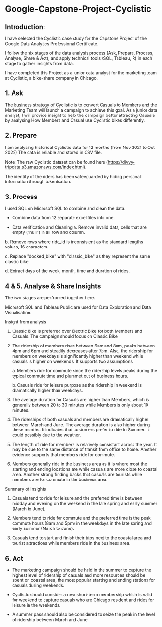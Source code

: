 # Google-Capstone-Project-Cyclistic

## Introduction:

I have selected the Cyclistic case study for the Capstone Project of the Google Data Analytics Professional Certificate.

I follow the six stages of the data analysis process (Ask, Prepare, Process, Analyse, Share & Act), and apply technical tools (SQL, Tableau, R) in each stage to gather insights from data.

I have completed this Project as a junior data analyst for the marketing team at Cyclistic, a bike-share company in Chicago.





## 1. Ask

The business strategy of Cyclistic is to convert Casuals to Members and the Marketing Team will launch a campaign to achieve this goal. As a junior data analyst, I will provide insight to help the campaign better attracting Causals by analysing How Members and Casual use Cyclistic bikes differently.


## 2. Prepare

I am analysing historical Cyclistic data for 12 months (from Nov 2021 to Oct 2022) The data is reliable and stored in CSV file. 

Note: The raw Cyclistic dataset can be found here (https://divvy-tripdata.s3.amazonaws.com/index.html).

The identity of the riders has been safeeguarded by hiding personal information through tokenisation.


## 3. Process

I used SQL on Microsoft SQL to combine and clean the data.

- Combine data from 12 separate excel files into one.

- Data verification and Cleaning
a. Remove invalid data, cells that are empty ("null") in all row and column.

b. Remove rows where ride_id is inconsistent as the standard lengths values, 16 characters.

c. Replace "docked_bike" with "classic_bike" as they represent the same classic bike.

d. Extract days of the week, month, time and duration of rides.
 

## 4 & 5. Analyse & Share Insights

The two stages are perfromed together here.

Microsoft SQL and Tableau Public are used for Data Exploration and Data Visualisation.

Insight from analysis

1. Classic Bike is preferred over Electric Bike for both Members and Casuals. The campaign should focus on Classic Bike.

2. The ridership of members rises between 6am and 8am, peaks between 4pm and 6pm and steadily decreases after 7pm. Also, the ridership for members on weekdays is significantly higher than weekend while casuals is higher on weekends.
   It supports two assumptions:
   
   a. Members ride for commute since the ridership levels peaks during the typical commute time and plummet out of business hours. 
   
   b. Casuals ride for leisure purpose as the ridership in weekend is dramatically higher than weekdays.
   
3. The average duration for Casuals are higher than Members, which is generally between 20 to 30 minutes while Members is only about 10 minutes.

4. The riderships of both casuals and members are dramatically higher between March and June. The average duration is also higher during these months. It indicates that customers prefer to ride in Summer. It could possibly due to the weather.

5. The length of ride for members is relatively consistant across the year. It may be due to the same distance of transit from office to home. Another evidence supports that members ride for commute.

6. Members generally ride in the business area as it is where most the starting and ending locations are while casuals are more close to coastal area. Another strong finding backs that casuals are tourists while members are for commute in the business area.

Summary of Insights


1. Casuals tend to ride for leisure and the preferred time is between midday and evening on the weekend in the late spring and early summer (March to June).

2. Members tend to ride for commute and the preferred time is the peak commute hours (8am and 5pm) in the weekdays in the late spring and early summer (March to June).

3. Casuals tend to start and finish their trips next to the coastal area and tourist attractions while members ride in the business area.


## 6. Act

- The marketing campaign should be held in the summer to capture the highest level of ridership of casuals and more resources should be spent on coastal area, the most popular starting and ending stations for casuals during weekends.

- Cyclistic should consider a new short-term membership which is valid for weekend to capture casuals who are Chicago resident and rides for leisure in the weekends.

- A summer pass should also be considered to seize the peak in the level of ridership between March and June.
